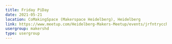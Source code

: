 ```yaml
---
title: Friday PiDay
date: 2021-05-21
location: CoMakingSpace (Makerspace Heidelberg), Heidelberg
link: https://www.meetup.com/Heidelberg-Makers-Meetup/events/jrfntrycchbcc/
usergroup: makershd
type: usergroup
---
```

